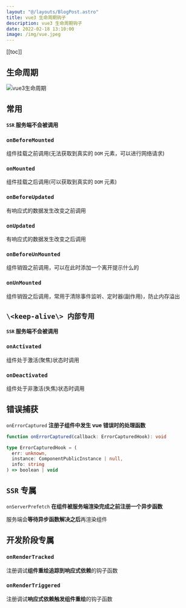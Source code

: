 ```yaml
---
layout: "@/layouts/BlogPost.astro"
title: vue3 生命周期钩子
description: vue3 生命周期钩子
date: 2022-02-18 13:10:00
image: /img/vue.jpeg
---
```


[[toc]]


## 生命周期

![vue3生命周期](/img/vue-lifecycle.png)

## 常用

**`SSR` 服务端不会被调用**

### `onBeforeMounted`

组件挂载之前调用(无法获取到真实的 `DOM` 元素，可以进行网络请求)

### `onMounted`

组件挂载之后调用(可以获取到真实的 `DOM` 元素)

### `onBeforeUpdated`

有响应式的数据发生改变之前调用

### `onUpdated`

有响应式的数据发生改变之后调用

### `onBeforeUnMounted`

组件销毁之前调用，可以在此时添加一个离开提示什么的

### `onUnMounted`

组件销毁之后调用，常用于清除事件监听、定时器(副作用)，防止内存溢出

## `\<keep-alive\> 内部专用`

**`SSR` 服务端不会被调用**

### `onActivated`

组件处于激活(聚焦)状态时调用

### `onDeactivated`

组件处于非激活(失焦)状态时调用

## 错误捕获

`onErrorCaptured` **注册子组件中发生 vue 错误时的处理函数**


```ts
function onErrorCaptured(callback: ErrorCapturedHook): void

type ErrorCapturedHook = (
  err: unknown,
  instance: ComponentPublicInstance | null,
  info: string
) => boolean | void
```

## `SSR` 专属

`onServerPrefetch` **在组件被服务端渲染完成之前注册一个异步函数**

服务端会**等待异步函数解决之后**再渲染组件

## 开发阶段专属

### `onRenderTracked`

注册调试**组件重绘追踪到响应式依赖**的钩子函数

### `onRenderTriggered`

注册调试**响应式依赖触发组件重绘**的钩子函数
